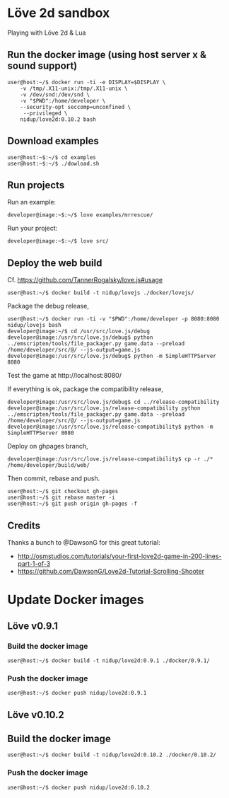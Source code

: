 # Löve 2d sandbox

Playing with Löve 2d & Lua

## Run the docker image (using host server x & sound support)

```
user@host:~/$ docker run -ti -e DISPLAY=$DISPLAY \
    -v /tmp/.X11-unix:/tmp/.X11-unix \
    -v /dev/snd:/dev/snd \
    -v "$PWD":/home/developer \
    --security-opt seccomp=unconfined \
     --privileged \
    nidup/love2d:0.10.2 bash
```

## Download examples

```
user@host:~$:~/$ cd examples
user@host:~$:~/$ ./dowload.sh
```

## Run projects

Run an example:

```
developer@image:~$:~/$ love examples/mrrescue/
```

Run your project:

```
developer@image:~$:~/$ love src/
```

## Deploy the web build

Cf. https://github.com/TannerRogalsky/love.js#usage

```
user@host:~/$ docker build -t nidup/lovejs ./docker/lovejs/
```

Package the debug release,

```
user@host:~/$ docker run -ti -v "$PWD":/home/developer -p 8080:8080 nidup/lovejs bash
developer@image:~/$ cd /usr/src/love.js/debug
developer@image:/usr/src/love.js/debug$ python ../emscripten/tools/file_packager.py game.data --preload /home/developer/src/@/ --js-output=game.js
developer@image:/usr/src/love.js/debug$ python -m SimpleHTTPServer 8080
```

Test the game at http://localhost:8080/

If everything is ok, package the compatibility release,

```
developer@image:/usr/src/love.js/debug$ cd ../release-compatibility
developer@image:/usr/src/love.js/release-compatibility python ../emscripten/tools/file_packager.py game.data --preload /home/developer/src/@/ --js-output=game.js
developer@image:/usr/src/love.js/release-compatibility$ python -m SimpleHTTPServer 8080
```

Deploy on ghpages branch,

```
developer@image:/usr/src/love.js/release-compatibility$ cp -r ./* /home/developer/build/web/
```

Then commit, rebase and push.

```
user@host:~/$ git checkout gh-pages
user@host:~/$ git rebase master -i
user@host:~/$ git push origin gh-pages -f
```

## Credits

Thanks a bunch to @DawsonG for this great tutorial:
 - http://osmstudios.com/tutorials/your-first-love2d-game-in-200-lines-part-1-of-3
 - https://github.com/DawsonG/Love2d-Tutorial-Scrolling-Shooter

# Update Docker images

## Löve v0.9.1

### Build the docker image

```
user@host:~/$ docker build -t nidup/love2d:0.9.1 ./docker/0.9.1/
```

### Push the docker image

```
user@host:~/$ docker push nidup/love2d:0.9.1
```

## Löve v0.10.2

## Build the docker image

```
user@host:~/$ docker build -t nidup/love2d:0.10.2 ./docker/0.10.2/
```

### Push the docker image

```
user@host:~/$ docker push nidup/love2d:0.10.2
```
